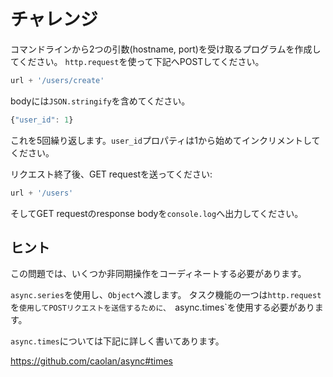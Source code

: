 # チャレンジ

コマンドラインから2つの引数(hostname, port)を受け取るプログラムを作成してください。
`http.request`を使って下記へPOSTしてください。

```js
url + '/users/create'
```

bodyには`JSON.stringify`を含めてください。

```js
{"user_id": 1}
```

これを5回繰り返します。`user_id`プロパティは1から始めてインクリメントしてください。

リクエスト終了後、GET requestを送ってください:

```js
url + '/users'
```

そしてGET requestのresponse bodyを`console.log`へ出力してください。

## ヒント

この問題では、いくつか非同期操作をコーディネートする必要があります。

`async.series`を使用し、`Object`へ渡します。
タスク機能の一つは`http.request`を`使用してPOSTリクエストを送信するために、 `async.times`を使用する必要があります。

`async.times`については下記に詳しく書いてあります。

  https://github.com/caolan/async#times
